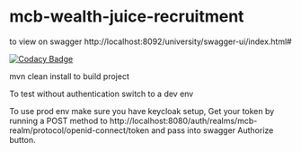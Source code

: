 # mcb-wealth-juice-recruitment
to view on swagger http://localhost:8092/university/swagger-ui/index.html#

[![Codacy Badge](https://app.codacy.com/project/badge/Grade/0f3e962d917f4fee89482fe090398838)](https://www.codacy.com/gh/Brumelove/mcb-wealth-juice-recruitment/dashboard?utm_source=github.com&amp;utm_medium=referral&amp;utm_content=Brumelove/mcb-wealth-juice-recruitment&amp;utm_campaign=Badge_Grade)

mvn clean install to build project

To test without authentication switch to a dev env

To use prod env make sure you have keycloak setup,
Get your token by running a POST method to http://localhost:8080/auth/realms/mcb-realm/protocol/openid-connect/token and pass into swagger Authorize button.
